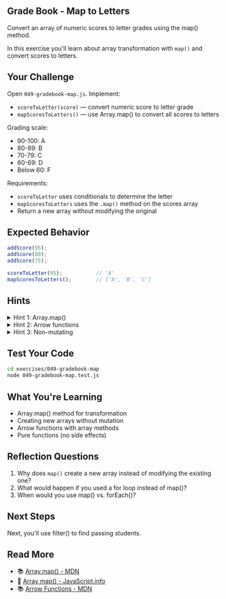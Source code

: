 ## Grade Book - Map to Letters

Convert an array of numeric scores to letter grades using the map() method.

In this exercise you'll learn about array transformation with `map()` and convert scores to letters.

## Your Challenge

Open `049-gradebook-map.js`. Implement:
- `scoreToLetter(score)` — convert numeric score to letter grade
- `mapScoresToLetters()` — use Array.map() to convert all scores to letters

Grading scale:
- 90-100: A
- 80-89: B
- 70-79: C
- 60-69: D
- Below 60: F

Requirements:
- `scoreToLetter` uses conditionals to determine the letter
- `mapScoresToLetters` uses the `.map()` method on the scores array
- Return a new array without modifying the original

## Expected Behavior

```javascript
addScore(95);
addScore(80);
addScore(75);

scoreToLetter(95);           // 'A'
mapScoresToLetters();        // ['A', 'B', 'C']
```

## Hints

<details>
<summary>Hint 1: Array.map()</summary>

The `map()` method transforms each element and returns a new array:

```javascript
const letters = scores.map(score => scoreToLetter(score));
```

</details>

<details>
<summary>Hint 2: Arrow functions</summary>

Use arrow functions with map for concise transformation.

</details>

<details>
<summary>Hint 3: Non-mutating</summary>

`map()` returns a new array and doesn't change the original.

</details>

## Test Your Code

```bash
cd exercises/049-gradebook-map
node 049-gradebook-map.test.js
```

## What You're Learning

- Array.map() method for transformation
- Creating new arrays without mutation
- Arrow functions with array methods
- Pure functions (no side effects)

## Reflection Questions

1. Why does `map()` create a new array instead of modifying the existing one?
2. What would happen if you used a for loop instead of map()?
3. When would you use map() vs. forEach()?

## Next Steps

Next, you'll use filter() to find passing students.

## Read More

- 📚 [Array.map() - MDN](https://developer.mozilla.org/en-US/docs/Web/JavaScript/Reference/Global_Objects/Array/map)
- 📖 [Array map() - JavaScript.info](https://javascript.info/array-methods#map)
- 📚 [Arrow Functions - MDN](https://developer.mozilla.org/en-US/docs/Web/JavaScript/Reference/Functions/Arrow_functions)
